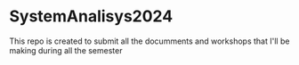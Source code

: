 # SystemAnalisys2024
This repo is created to submit all the documments and workshops that I'll be making during all the semester
